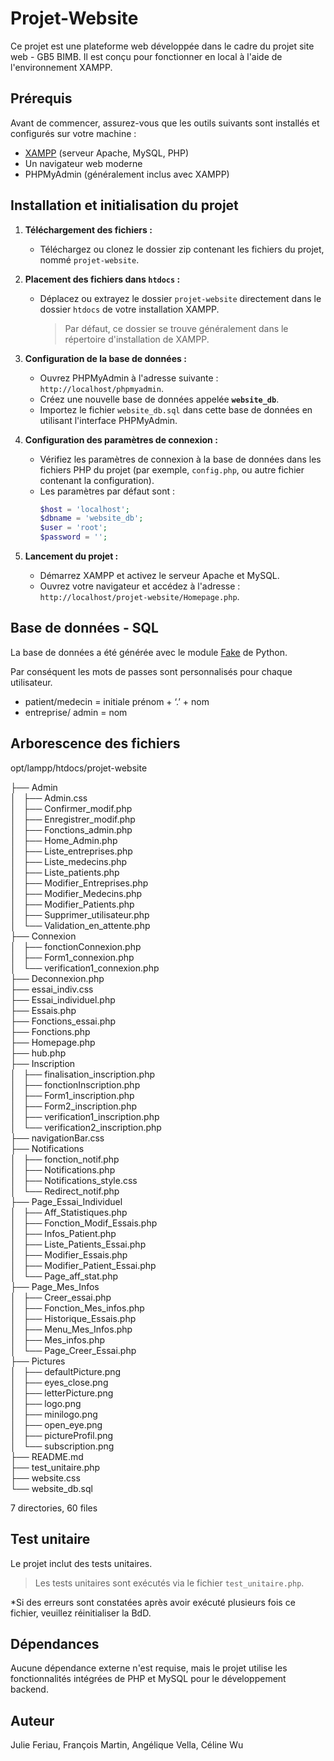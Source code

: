 # Projet-Website

Ce projet est une plateforme web développée dans le cadre du projet site web - GB5 BIMB. Il est conçu pour fonctionner en local à l'aide de l'environnement XAMPP.

## Prérequis

Avant de commencer, assurez-vous que les outils suivants sont installés et configurés sur votre machine :

- [XAMPP](https://www.apachefriends.org/index.html) (serveur Apache, MySQL, PHP)
- Un navigateur web moderne
- PHPMyAdmin (généralement inclus avec XAMPP)

## Installation et initialisation du projet

1. **Téléchargement des fichiers :**
   - Téléchargez ou clonez le dossier zip contenant les fichiers du projet, nommé `projet-website`.

2. **Placement des fichiers dans `htdocs` :**
   - Déplacez ou extrayez le dossier `projet-website` directement dans le dossier `htdocs` de votre installation XAMPP.  
     > Par défaut, ce dossier se trouve généralement dans le répertoire d'installation de XAMPP.

3. **Configuration de la base de données :**
   - Ouvrez PHPMyAdmin à l'adresse suivante : `http://localhost/phpmyadmin`.
   - Créez une nouvelle base de données appelée **`website_db`**.
   - Importez le fichier `website_db.sql` dans cette base de données en utilisant l'interface PHPMyAdmin.

4. **Configuration des paramètres de connexion :**
   - Vérifiez les paramètres de connexion à la base de données dans les fichiers PHP du projet (par exemple, `config.php`, ou autre fichier contenant la configuration). 
   - Les paramètres par défaut sont :
     ```php
     $host = 'localhost';
     $dbname = 'website_db';
     $user = 'root';
     $password = '';
     ```

5. **Lancement du projet :**
   - Démarrez XAMPP et activez le serveur Apache et MySQL.
   - Ouvrez votre navigateur et accédez à l'adresse : `http://localhost/projet-website/Homepage.php`.


## Base de données - SQL 

La base de données a été générée avec  le module [Fake](https://fakepy.readthedocs.io/en/0.3.1/) de Python.   

Par conséquent les mots de passes sont personnalisés pour chaque utilisateur.
- patient/medecin = initiale prénom + ‘.’ + nom
- entreprise/ admin = nom

## Arborescence des fichiers

opt/lampp/htdocs/projet-website

├── Admin   
│   ├── Admin.css   <br>
│   ├── Confirmer_modif.php   
│   ├── Enregistrer_modif.php  
│   ├── Fonctions_admin.php  
│   ├── Home_Admin.php    
│   ├── Liste_entreprises.php   
│   ├── Liste_medecins.php  
│   ├── Liste_patients.php   
│   ├── Modifier_Entreprises.php    
│   ├── Modifier_Medecins.php    
│   ├── Modifier_Patients.php    
│   ├── Supprimer_utilisateur.php    
│   └── Validation_en_attente.php    
├── Connexion   
│   ├── fonctionConnexion.php   
│   ├── Form1_connexion.php  
│   └── verification1_connexion.php   
├── Deconnexion.php  
├── essai_indiv.css  
├── Essai_individuel.php  
├── Essais.php   
├── Fonctions_essai.php  
├── Fonctions.php  
├── Homepage.php  
├── hub.php  
├── Inscription  
│   ├── finalisation_inscription.php  
│   ├── fonctionInscription.php  
│   ├── Form1_inscription.php  
│   ├── Form2_inscription.php  
│   ├── verification1_inscription.php  
│   └── verification2_inscription.php  
├── navigationBar.css  
├── Notifications  
│   ├── fonction_notif.php  
│   ├── Notifications.php  
│   ├── Notifications_style.css  
│   └── Redirect_notif.php  
├── Page_Essai_Individuel  
│   ├── Aff_Statistiques.php  
│   ├── Fonction_Modif_Essais.php  
│   ├── Infos_Patient.php  
│   ├── Liste_Patients_Essai.php  
│   ├── Modifier_Essais.php  
│   ├── Modifier_Patient_Essai.php  
│   └── Page_aff_stat.php  
├── Page_Mes_Infos  
│   ├── Creer_essai.php  
│   ├── Fonction_Mes_infos.php  
│   ├── Historique_Essais.php  
│   ├── Menu_Mes_Infos.php  
│   ├── Mes_infos.php  
│   └── Page_Creer_Essai.php  
├── Pictures  
│   ├── defaultPicture.png  
│   ├── eyes_close.png  
│   ├── letterPicture.png  
│   ├── logo.png  
│   ├── minilogo.png  
│   ├── open_eye.png  
│   ├── pictureProfil.png  
│   └── subscription.png  
├── README.md  
├── test_unitaire.php  
├── website.css  
└── website_db.sql  

7 directories, 60 files

## Test unitaire

Le projet inclut des tests unitaires. 

> Les tests unitaires sont exécutés via le fichier `test_unitaire.php`.

*Si des erreurs sont constatées après avoir exécuté plusieurs fois ce fichier, veuillez réinitialiser la BdD.

## Dépendances

Aucune dépendance externe n'est requise, mais le projet utilise les fonctionnalités intégrées de PHP et MySQL pour le développement backend.

## Auteur

Julie Feriau, 
François Martin, 
Angélique Vella, 
Céline Wu 
